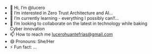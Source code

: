  - 👋 Hi, I’m @lucero
- 👀 I’m interested in Zero Trust Architecture and AI...
- 🌱 I’m currently learning - everything I possibly can!!...
- 💞️ I’m looking to collaborate on the latest in technology while baking Cyber innovation
- 📫 How to reach me lucerohuantefrias@gmail.com
- 😄 Pronouns: She/Her
- ⚡ Fun fact: ...

<!---
lucerofrias/lucerofrias is a ✨ special ✨ repository because its `README.md` (this file) appears on your GitHub profile.
You can click the Preview link to take a look at your changes.
--->
